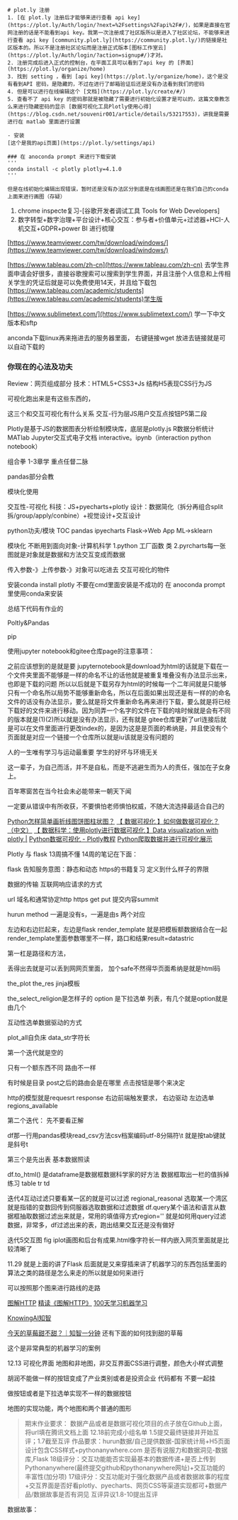 

```
# plot.ly 注册 
1. [在 plot.ly 注册后才能够来进行查看 api key](https://plot.ly/Auth/login/?next=%2Fsettings%2Fapi%2F#/)，如果是直接在官网注册的话是不能看到api key。我第一次注册成了社区版所以是进入了社区论坛，不能够来进行查看 api key [community.plot.ly](https://community.plot.ly/)的链接是社区版本的。所以不是注册社区论坛而是注册正式版本[图标工作室云](https://plot.ly/Auth/login/?action=signup#/)才对。
2. 注册完成后进入正式的控制台，在平面工具可以看到了api key 的 [界面](https://plot.ly/organize/home)
3. 找到 setting ，看到 [api key](https://plot.ly/organize/home)，这个是没有看到API 密码，是隐藏的，不过在进行了邮箱验证后还是没有办法看到我们的密码
4. 但是可以进行在线编辑这个 [文档](https://plot.ly/create/#/)
5. 查看不了 api key 的密码那就是被隐藏了需要进行初始化设置才是可以的，这篇文章教怎么来进行隐藏密码的显示 [数据可视化工具Plotly使用心得](https://blog.csdn.net/souvenir001/article/details/53217553)，讲我是需要进行在 matlab 里面进行设置

- 安装
[这个是我的api页面](https://plot.ly/settings/api)

### 在 anoconda prompt 来进行下载安装
'''
conda install -c plotly plotly=4.1.0
'''

但是在线初始化编辑出现错误，暂时还是没有办法区分到底是在线画图还是在我们自己的conda上面来进行画图（存疑）

```


1. chrome inspecte复习-[谷歌开发者调试工具 Tools for Web Developers]
3. 数字转型+数字治理+平台设计+核心交互：参与者+价值单元+过滤器+HCI-人机交互+GDPR+power BI 进行梳理

[https://www.teamviewer.com/tw/download/windows/](https://www.teamviewer.com/tw/download/windows/)

[https://www.tableau.com/zh-cn](https://www.tableau.com/zh-cn)
去学生界面申请会好很多，直接谷歌搜索可以搜索到学生界面，并且注册个人信息和上传相关学生的凭证后就是可以免费使用14天，并且给下载包
[https://www.tableau.com/academic/students](https://www.tableau.com/academic/students)学生版

[https://www.sublimetext.com/](https://www.sublimetext.com/)
学一下中文版本和sftp

anconda下载linux再来拖进去的服务器里面， 右键链接wget 放进去链接就是可以自动下载的



### 你现在的心法及功夫

Review：网页组成部分
技术：HTML5+CSS3+Js
结构H5表现CSS行为JS

可视化跑出来是有这些东西的，

这三个和交互可视化有什么关系
交互-行为层JS用户交互点按钮P5第二段

Plotly是基于JS的数据图表分析绘制模块库，底层是plotly.js
R数据分析统计MATlab
Jupyter交互式电子文档
interactive。ipynb（interaction python notebook）

组合拳
1-3章学
重点任督二脉

pandas部分会教

模块化使用

交互性-可视化
科技：JS+pyecharts+plotly
设计：数据简化（拆分再组合split拆/group/apply/conbine）+视觉设计+交互设计

python功夫/模块
TOC
pandas
ipyecharts
Flask->Web App
ML->sklearn


模块化
不断用到面向对象-计算机科学
1.python 工厂函数 类
2.pyrcharts每一张图就是对象就是数据和方法交互变成而数据

传入参数-》上传参数-》对象可以吃进去
交互可视化的物件


安装conda install plotly
不要在cmd里面安装是不成功的
在 anoconda prompt 里使用conda来安装


总结下代码有作业的


Poltly&Pandas

pip 


使用jupyter notebook和gitee仓库page的注意事项：


之前应该想到的是就是要
jupyternotebook是download为html的话就是下载在一个文件夹里面不能够是一样的命名不让的话他就是被重复堆叠没有办法显示出来，也即是下载的问题
所以以后就是下载另存为html的时候每一个二年间就是只能够只有一个命名所以局势不能够重新命名，所以在后面如果出现还是有一样的的命名文件的话没有办法显示，要么就是将文件重新命名再来进行下载，要么就是将已经下载好的文件来进行移动。因为同弄一个名字的文件在下载的啥时候就是会有不同的版本就是(1)(2)所以就是没有办法显示，还有就是
gitee仓库更新了url连接后就是可以在文件里面进行更改index的，是因为这是是页面的希纳是，并且使没有个页面就是对应一个链接一个仓库所以就是iu该就是没有问题的



人的一生唯有学习与运动最重要
学生的好坏与环境无关

这一辈子，为自己而活，并不是自私，而是不逃避生而为人的责任，强加在子女身上。

百年寒窗苦在当今社会未必能带来一朝天下闻

 一定要从错误中有所收获，不要惧怕老师惧怕权威，不随大流选择最适合自己的


[Python怎样简单画折线图饼图柱状图？](https://www.bilibili.com/video/av66336238?from=search&seid=4213445260121928891)
[【 数据可视化 】如何做数据可视化？（中文）](https://www.bilibili.com/video/av14732029/?spm_id_from=333.788.videocard.1)
[【 数据科学：使用plotly进行数据可视化 】Data visualization with plotly |](https://www.bilibili.com/video/av46798646?from=search&seid=16088863287642101713)
[Python数据可视化 - Plotly教程](https://www.bilibili.com/video/av70964692?from=search&seid=15136466416390666254)
[Python爬取数据并进行可视化展示](https://www.bilibili.com/video/av20319191/?spm_id_from=333.788.videocard.1)






Plotly 与 flask 
13周搞不懂
14周的笔记在下面：

flask 告知服务意图：静态和动态
https的书籍复习
定义到什么样子的界限

数据的传输
互联网响应请求的方式

url 域名和通常协定http https
get
put 提交内容summit

hurun method 一遍是没有s，一遍是由s
两个对应

左边和右边拦起来，左边是flask 
render_template 就是把模板额数据结合在一起
render_template里面参数哪里不一样，路口和结果result=datastric

第一杠是路径和方法，

丢得出去就是可以丢到网网页里面，
加个safe不然得华页面希纳是就是html码

the_plot
the_res
jinja模板

the_select_religion是怎样子的
option 是下拉选单
列表，有几个就是option就是由几个

互动性选单数据驱动的方式

plot_all自负床
data_str字符长

第一个迭代就是空的

只有一个额东西不同
路由不一样

有时候是目录
post之后的路由会是在哪里
点击按钮是哪个来决定

http的模型就是requesrt response
右边前端触发要求，
右边驱动
左边选单regions_available

第二个迭代：
先不要看正解

df那一行用pandas模块read_csv方法csv档案编码utf-8分隔符\t	就是按tab键就是斜号t

第三个是先出表
基本数据照读

df.to_html() 是dataframe是数据框数据科学家的好方法
数据框取出一栏的值拆掉练习
table tr td

迭代4互动过滤只要看某一区的就是可以过滤
regional_reasonal 选取某一个湾区就是指错的变数回传到伺服器选取数据和过滤数据
df.query某个语法和语言从数据框抽取数据过滤出来就是，常用的填值得方式region=''
就是如何用query过滤数据，非常多，df过滤出来的表，跑出结果交互还是没有做好

迭代5交互图
fig iplot画图和后台有成果.html像字符长一样内嵌入网页里面就是比较清晰了


11.29
就是上面的讲了Flask
后面就是又来穿插来讲了机器学习的东西包括里面的算法之类的路径是怎么来走的所以就是如何来进行

可以按照那个图来进行路线的走路

[图解HTTP](https://kingyinliang.github.io/PDF/%E5%9B%BE%E8%A7%A3HTTP+%E5%BD%A9%E8%89%B2%E7%89%88.pdf)
[精读《图解HTTP》](https://juejin.im/post/5b32f82a518825749e4a218b)
[100天学习机器学习](https://github.com/MLEveryday/100-Days-Of-ML-Code?tdsourcetag=s_pctim_aiomsg)

[KnowingAI知智](https://zhuanlan.zhihu.com/knowingai)

[今天的草莓甜不甜？｜知智一分钟](https://zhuanlan.zhihu.com/p/32063544)
还有下面的如何找到甜的草莓

这个是非常典型的机器学习的案例


12.13
可视化界面
地图和非地图，非交互界面CSS进行调整，颜色大小样式调整

胡润不能做一样的按钮变成了产业类别或者是投资企业
代码都有
不要一起挂

做按钮或者是下拉选单实现不一样的数据按钮

地图的实现功能，两个地图和两个普通的图形


> 期末作业要求：
数据产品或者是数据可视化项目的点子放在Github上面，将url填在腾讯文档上面
12.18前完成小组名单
1.5提交最终链接并开始互评；1.7截至互评
作品要求：hurun数据/自己提供数据-国家统计局+H5页面设计包含CSS样式+pythonanywhere.com
是否有说服力和数据洞见-数据库,Flask
18级评分：交互功能能否实现最基本的数据传递+是否上传到Pythonanywhere(最终提交github和pythonanywhere网址)+交互功能的丰富性(加分项)
17级评分：交互功能对于强化数据产品或者数据故事的程度+交互界面是否好看plotly、pyecharts、网页CSS等渠道实现都可+数据产品/数据故事是否有洞见
互评异议1.8-10提出互评


数据故事：
